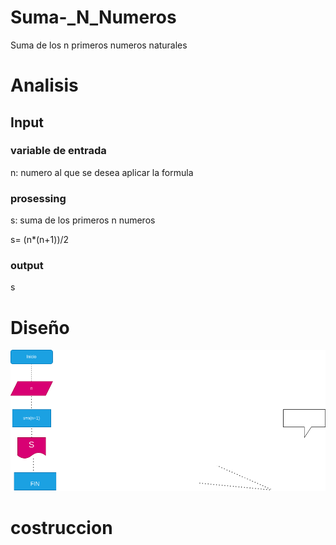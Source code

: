 # Suma-_N_Numeros
Suma de los n primeros numeros naturales
 
# Analisis

## Input



### variable de entrada
n: numero al que se desea aplicar la formula
### prosessing
s: suma de los primeros n numeros

s= (n*(n+1))/2


### output
s
# Diseño

![Diagrama de flujo](diagrama.png "Diagrama de flujo")
# costruccion 